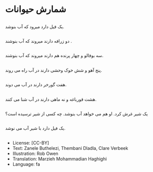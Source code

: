 # شمارش حیوانات

##
یک فیل دارد میرود که آب بنوشد.

##
دو زرافه دارند میروند که آب بنوشند .

##
سه بوفالو و چهار پرنده هم دارند میروند که آب بنوشند.

##
پنج آهو و شش خوک وحشی دارند در آب راه می روند.

##
هفت گورخر دارند در آب می دوند.

##
هشت قورباغه و نه ماهی دارند در آب شنا می کنند.

##
یک شیر غرش کرد. او هم می خواهد آب بنوشد. چه کسی از شیر ترسیده است؟

##
یک فیل دارد با شیر آب می نوشد.

##
* License: [CC-BY]
* Text: Zanele Buthelezi, Thembani Dladla, Clare Verbeek
* Illustration: Rob Owen
* Translation: Marzieh Mohammadian Haghighi
* Language: fa
